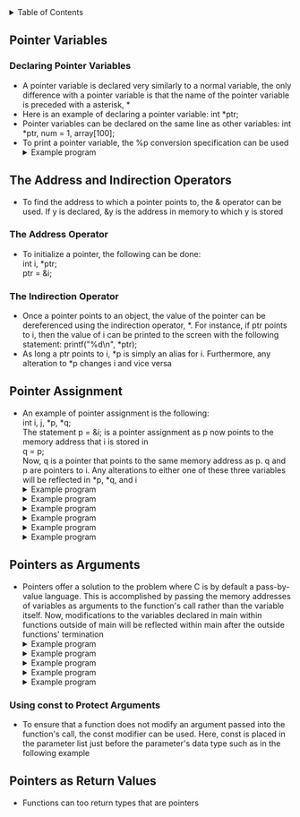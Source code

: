 <details>
<summary>Table of Contents</summary>
<ol>
  <li>
    <a href='#pointer-variables'>Pointer Variables</a>
  </li> 
  <li>
    <a href='#the-address-and-indirection-operators'>The Address and Indirection Operators</a>
  </li> 
  <li>
    <a href='#pointer-assignment'>Pointer Assignment</a>
  </li> 
  <li>
    <a href='#pointers-as-arguments'>Pointers as Arguments</a>
  </li> 
  <li>
    <a href='#pointers-as-return-values'>Pointers as Return Values</a>
  </li> 
</ol>
</details>

## Pointer Variables
### Declaring Pointer Variables
<ul>
  <li>
    <a>A pointer variable is declared very similarly to a normal variable, the only difference with a pointer variable is that the name of the pointer variable is preceded with a asterisk, *</a>
  </li>
  <li>
    <a>Here is an example of declaring a pointer variable: int *ptr;</a>
  </li>
  <li>
    <a>Pointer variables can be declared on the same line as other variables: int *ptr, num = 1, array[100];</a>  
  </li>  
  <li>
    <a>To print a pointer variable, the %p conversion specification can be used</a>
  </li>  
  <details>
    <summary>Example program</summary>

```c
#include <stdio.h>
//
int main()
{
    //variable declarations and initialization
    int arr[] = {5, 8, 2, 9}, *ptr, n = 9;
    ptr = &n;
    //
    printf("The memory address of ptr is: %p\n", &ptr);
    //
    //for loop which displays the memory addresses of each index of an array
    for (int i = 0; i < 4; i++)
        printf("Memory address of arr[%d] = %p\n", i, &arr[i]);    
    //
    return 0;
}
```
<ul>  
  <details>
    <summary>Output</summary>
      <pre>
        <code>
The memory address of ptr is: 00000023E07FF978
Memory address of arr[0] = 00000023E07FF980
Memory address of arr[1] = 00000023E07FF984
Memory address of arr[2] = 00000023E07FF988
Memory address of arr[3] = 00000023E07FF98C
        </code>
      </pre>  
    </details>
  </ul>  
  </details> 
</ul>

## The Address and Indirection Operators
<ul>
  <li>
    <a>To find the address to which a pointer points to, the & operator can be used. If y is declared, &y is the address in memory to which y is stored</a>
  </li>
</ul> 

### The Address Operator
<ul>
  <li>
    <a>To initialize a pointer, the following can be done:<br />
    int i, *ptr;<br />
    ptr = &i;</a>
  </li>
</ul> 

### The Indirection Operator
<ul>
  <li>
    <a>Once a pointer points to an object, the value of the pointer can be dereferenced using the indirection operator, *. For instance, if ptr points to i, then the value of i can be printed to the screen with the following statement: printf("%d\n", *ptr);</a>
  </li>
  <li>
    <a>As long a ptr points to i, *p is simply an alias for i. Furthermore, any alteration to *p changes i and vice versa</a>
  </li>  
</ul>    

## Pointer Assignment
<ul>
  <li>
    <a>An example of pointer assignment is the following:<br />
    int i, j, *p, *q;<br />
    The statement p = &i; is a pointer assignment as p now points to the memory address that i is stored in<br />
    q = p;<br />
    Now, q is a pointer that points to the same memory address as p. q and p are pointers to i. Any alterations to either one of these three variables will be reflected in *p, *q, and i</a>
  </li>
  <details>
    <summary>Example program</summary>

```c
#include <stdio.h>
//
int main()
{
    //variable declarations and initialization
    int arr[] = {1, 2, 3, 4, 5};
    int *ptr = arr;
    //
    printf("Initial: *ptr = %d\n", *ptr);          
    printf("Next: *(ptr + 2) = %d\n", *(ptr + 2)); 
    *ptr += 2;                                     
    *(ptr + 3) -= 1;                               
    //
    printf("After modification: *ptr = %d, *(ptr + 3) = %d\n", *ptr, *(ptr + 3));
    //
    ptr++;
    printf("Pointer moved: *ptr = %d\n", *ptr);
    //
    return 0;
}
```
<ul>  
  <details>
    <summary>Output</summary>
      <pre>
        <code>
Initial: *ptr = 1
Next: *(ptr + 2) = 3
After modification: *ptr = 3, *(ptr + 3) = 3
Pointer moved: *ptr = 2
        </code>
      </pre>  
    </details>
  </ul>  
  </details> 
  <details>
    <summary>Example program</summary>

```c
#include <stdio.h>
//
int main()
{
    //variable declarations and initialization
    int arr[] = {10, 20, 30, 40, 50};
    int *ptr1 = arr;     //*ptr1 = 10
    int *ptr2 = arr + 3; //*ptr2 = 40
    //
    *ptr1 = *ptr2;       //*ptr1 = 40, arr[0] = 40
    ptr2 = ptr1 + 1;     //ptr2 = arr + 1, *ptr2 = 20
    //
    printf("*ptr1 = %d, *ptr2 = %d\n", *ptr1, *ptr2);
    //
    *ptr2 = 100;
    //
    for (int i = 0; i < 5; i++)
        printf("arr[%d] = %d\n", i, arr[i]);
    //
    return 0;
}
```
<ul>  
  <details>
    <summary>Output</summary>
      <pre>
        <code>
*ptr1 = 40, *ptr2 = 20
arr[0] = 40
arr[1] = 100
arr[2] = 30
arr[3] = 40
arr[4] = 50          
        </code>
      </pre>  
    </details>
  </ul>  
  </details>
  <details>
    <summary>Example program</summary>

```c
#include <stdio.h>
//
int main()
{
    //variable declarations and initialization
    int x = 10;
    int y = 20;
    int *ptr1 = &x;
    int *ptr2 = &y;
    //
    printf("Before: x = %d, y = %d\n", x, y);
    //
    *ptr1 = *ptr2;    //*ptr1 = 20, x = 20
    ptr2 = ptr1;      //ptr2 now points to x, ptr2 = &x, x = 20
    *ptr2 = 50;       //*ptr2 = 50, x = 50
    //
    printf("After: x = %d, y = %d\n", x, y);
    //
    return 0;
}
```
<ul>  
  <details>
    <summary>Output</summary>
      <pre>
        <code>
Before: x = 10, y = 20
After: x = 50, y = 20     
        </code>
      </pre>  
    </details>
  </ul>  
  </details>
  <details>
    <summary>Example program</summary>

```c
#include <stdio.h>
//
int main()
{
    //variable declarations and initialization
    int a = 100, b = 200, c = 300;
    int *ptr1 = &a;    //*ptr1 = 100  
    int *ptr2 = &b;    //*ptr2 = 200 
    int *ptr3 = &c;    //*ptr3 = 300
    //
    *ptr2 = *ptr1;     //*ptr2 = 100, b = 100
    ptr3 = ptr1;       //ptr3 now points to a, ptr3 = &a, *ptr3 = a, a = 100
    //
    printf("After assignments: a = %d, b = %d, c = %d\n", a, b, c);
    //
    *ptr3 = 500;       //ptr3 = &a, *ptr3 = 500, a = 500
    //
    printf("After modification: a = %d, b = %d, c = %d\n", a, b, c);
    //
    return 0;
}
```
<ul>  
  <details>
    <summary>Output</summary>
      <pre>
        <code>
After assignments: a = 100, b = 100, c = 300
After modification: a = 500, b = 100, c = 300   
        </code>
      </pre>  
    </details>
  </ul>  
  </details>
  <details>
    <summary>Example program</summary>

```c
#include <stdio.h>
//
int main()
{
    //variable declarations and initialization
    int a = 5;
    int b = 10;
    int *ptr1 = &a;
    int *ptr2 = &b;
    //
    *ptr1 = *ptr2;       //*ptr1 = 10, ptr1 = &a, a = 10
    *ptr2 = *ptr1 + 5;   //*ptr2 = 15, prt2 = &b, b = 15
    //
    printf("a = %d, b = %d\n", a, b);
    printf("*ptr1 = %d, *ptr2 = %d\n", *ptr1, *ptr2);
    //
    return 0;
}
```
<ul>  
  <details>
    <summary>Output</summary>
      <pre>
        <code>
a = 10, b = 15
*ptr1 = 10, *ptr2 = 15
        </code>
      </pre>  
    </details>
  </ul>  
  </details>
  <details>
    <summary>Example program</summary>

```c
#include <stdio.h>
//
int main()
{
    //variable declarations and initialization
    int a = 100, b = 200;
    int *p1 = &a;
    int *p2 = &b;
    int *temp = p1;
    //
    p1 = p2;        //p1 is assigned the value stored in p2, *p1 = 200, p1 now points to b
    p2 = temp;      //p2 is assigned the address stored in temp, *p2 = 100, p2 now points to a
    //
    *p1 += 10;      //*p1 = 200 + 10 = 210, b = 210
    *p2 -= 10;      //*p2 = 100 - 10 = 90, a = 90
    //
    printf("a = %d, b = %d\n", a, b);
    printf("*p1 = %d, *p2 = %d\n", *p1, *p2);
    //
    return 0;
}
```
<ul>  
  <details>
    <summary>Output</summary>
      <pre>
        <code>
a = 90, b = 210
*p1 = 210, *p2 = 90
        </code>
      </pre>  
    </details>
  </ul>  
  </details>
</ul>    

## Pointers as Arguments
<ul>
  <li>
    <a>Pointers offer a solution to the problem where C is by default a pass-by-value language. This is accomplished by passing the memory addresses of variables as arguments to the function's call rather than the variable itself. Now, modifications to the variables declared in main within functions outside of main will be reflected within main after the outside functions' termination</a>
  </li>
  <details>
    <summary>Example program</summary>

```c
#include <stdio.h>
//
#define MAX 10
//
//function prototype for arrayFun
void arrayFun(int[], int *, int *);
//
int main()
{
    //variable declaration and initialization
    int input, array[MAX], iterations = 0, max, min;
    //
    printf("Enter 10 numbers: ");
    //
    //do-while loop which iterates until 
    do
    {
        scanf("%d", &input);
        //
        array[iterations++] = input;
    } while (iterations < MAX);
    //
    //calling arrayFun function
    arrayFun(array, &max, &min);
    //
    printf("Maximum: %d\n", max);
    printf("Minimum: %d\n", min);
    //
    return 0;
}
```
<ul>  
  <details>
    <summary>Output</summary>
      <pre>
        <code>
Enter 10 numbers: <u>43 93 -9 2 3 93 3 23 9 -33</u>
Maximum: 93
Minimum: -33
        </code>
      </pre>  
    </details>
  </ul>  
  </details>    
  <details>
    <summary>Example program</summary> 

```c
#include <stdio.h>
//
//global variable declaration and initialization
int global_var = 10;
//
//function prototypes for func1 and func2
void func1(int *p);
void func2(int p);
//
int main()
{
    //variable declarations and initializations
    int local_var = 20;
    int *ptr = &local_var;
    //
    //calling func1 and printing variable values to the screen
    func1(ptr);
    printf("After func1: local_var = %d, global_var = %d\n", local_var, global_var);
    //
    //calling func2 and printing variable values to the screen
    func2(global_var);
    printf("After func2: global_var = %d\n", global_var);
    //
    return 0;
}
//
void func1(int *p)
{
    (*p)++;             //(*p)++, 20++, 21
    p = &global_var;    //p = &global_var, *p = 10
    (*p) += 5;          //(*p) += 5, *p = 10 + 5, *p = 15
}
//
void func2(int p)
{
    p++;                //p = &p + 1
}
```
<ul>  
  <details>
    <summary>Output</summary>
      <pre>
        <code>
After func1: local_var = 21, global_var = 15
After func2: global_var = 15
        </code>
      </pre>  
    </details>
  </ul>  
  </details>  
  <details>
    <summary>Example program</summary>

```c
#include <stdio.h>
//
// global variable declaration
int *global_ptr;
//
//function definition for modifyGlobalPointer
void modifyGlobalPointer(int *p)
{
    global_ptr = p;       //global_ptr is assigned the value stored in p, *p = local_var, global_ptr now points to local_var which contains the value 5
    *global_ptr += 10;    //global_var = 10 + 5 = 15, local_var = 15
}
//
int main()
{
    //variable declaration and initialization
    int local_var = 5;
    //
    //calling modifyGlobalPointer
    modifyGlobalPointer(&local_var);  
    //
    //printing variable values to the screen        
    printf("local_var = %d\n", local_var);    
    printf("*global_ptr = %d\n", *global_ptr); 
    //
    return 0;
}
```
<ul>  
  <details>
    <summary>Output</summary>
      <pre>
        <code>
local_var = 15
*global_ptr = 15
        </code>
      </pre>  
    </details>
  </ul>  
  </details>  
  <details>
    <summary>Example program</summary>

```c
#include <stdio.h>
//
//global variable declaration
int *global_ptr;
//
//function definition for setGlobal
void setGlobal(int *p)
{
    global_ptr = p; 
}
//
//function definition for modifyGlobal
void modifyGlobal()
{
    *global_ptr = 100;
}

int main()
{
    //variable declaration and initialization
    int local_var = 20;
    //
    //calling setGlobal function
    setGlobal(&local_var);      
    //
    //calling modifyGlobal function           
    modifyGlobal();      
    //                 
    printf("local_var = %d\n", local_var); 
    //
    return 0;
}
```
<ul>  
  <details>
    <summary>Output</summary>
      <pre>
        <code>
100
        </code>
      </pre>  
    </details>
  </ul>  
  </details> 
  <details>
    <summary>Example program</summary>

```c
#include <stdio.h>
//
//global variable declarations
int *global_ptr1, *global_ptr2;
//
//function definition for setPointers
void setPointers(int *p1, int *p2)
{
    global_ptr1 = p1;
    global_ptr2 = p2; 
}
//function definition for swap
void swap()
{
    int temp = *global_ptr1;
    *global_ptr1 = *global_ptr2;
    *global_ptr2 = temp;
}

int main()
{
    //variable declarations and initializations
    int a = 5, b = 10;
    //
    //calling setPointers function
    setPointers(&a, &b);     
    //
    //calling swap function         
    swap();   
    //                        
    printf("a = %d, b = %d\n", a, b); 
    //
    return 0;
}
```
<ul>  
  <details>
    <summary>Output</summary>
      <pre>
        <code>
a = 10, b = 5
        </code>
      </pre>  
    </details>
  </ul>  
  </details>  
</ul>    

### Using const to Protect Arguments
<ul>
  <li>
    <a>To ensure that a function does not modify an argument passed into the function's call, the const modifier can be used. Here, const is placed in the parameter list just before the parameter's data type such as in the following example</a>
  </li> 
</ul>  

## Pointers as Return Values
<ul>
  <li>
    <a>Functions can too return types that are pointers</a>
  </li>
</ul>    
